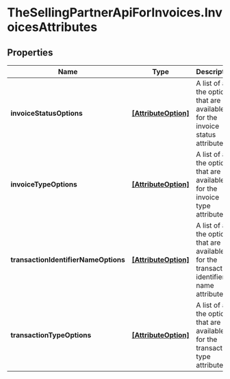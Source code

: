 # TheSellingPartnerApiForInvoices.InvoicesAttributes

## Properties

Name | Type | Description | Notes
------------ | ------------- | ------------- | -------------
**invoiceStatusOptions** | [**[AttributeOption]**](AttributeOption.md) | A list of all the options that are available for the invoice status attribute. | [optional] 
**invoiceTypeOptions** | [**[AttributeOption]**](AttributeOption.md) | A list of all the options that are available for the invoice type attribute. | [optional] 
**transactionIdentifierNameOptions** | [**[AttributeOption]**](AttributeOption.md) | A list of all the options that are available for the transaction identifier name attribute. | [optional] 
**transactionTypeOptions** | [**[AttributeOption]**](AttributeOption.md) | A list of all the options that are available for the transaction type attribute. | [optional] 


